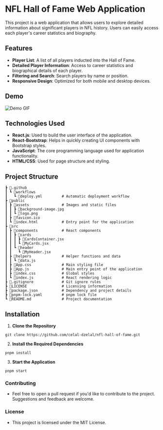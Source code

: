 # NFL Hall of Fame Web Application

This project is a web application that allows users to explore detailed information about significant players in NFL history. Users can easily access each player's career statistics and biography.

## Features

- **Player List**: A list of all players inducted into the Hall of Fame.
- **Detailed Player Information**: Access to career statistics and biographical details of each player.
- **Filtering and Search**: Search players by name or position.
- **Responsive Design**: Optimized for both mobile and desktop devices.

## Demo

![Demo GIF](./public/assets/Demo.gif)

## Technologies Used

- **React.js**: Used to build the user interface of the application.
- **React-Bootstrap**: Helps in quickly creating UI components with Bootstrap styles.
- **JavaScript**: The core programming language used for application functionality.
- **HTML/CSS**: Used for page structure and styling.

## Project Structure

```plaintext
┣ 📂.github
┃ ┗ 📂workflows
┃   ┗ 📜deploy.yml         # Automatic deployment workflow
┣ 📂public
┃ ┣ 📂assets               # Images and static files
┃ ┃ ┣ 📜background-image.jpg
┃ ┃ ┗ 📜logo.png
┃ ┣ 📜favicon.ico
┃ ┗ 📜index.html           # Entry point for the application
┣ 📂src
┃ ┣ 📂components           # React components
┃ ┃ ┣ 📂cards
┃ ┃ ┃ ┣ 📜CardsContainer.jsx
┃ ┃ ┃ ┗ 📜MyCards.jsx
┃ ┃ ┗ 📂header
┃ ┃   ┗ 📜MyHeader.jsx
┃ ┣ 📂helpers              # Helper functions and data
┃ ┃ ┗ 📜data.js
┃ ┣ 📜App.css              # Main styling file
┃ ┣ 📜App.js               # Main entry point of the application
┃ ┣ 📜index.css            # Global styles
┃ ┗ 📜index.js             # React rendering logic
┣ 📜.gitignore             # Git ignore rules
┣ 📜LICENSE                # Licensing information
┣ 📜package.json           # Dependency and project details
┣ 📜pnpm-lock.yaml         # pnpm lock file
┗ 📜README.md              # Project documentation
```

## Installation

1. **Clone the Repository**

```
git clone https://github.com/celal-dzelal/nfl-hall-of-fame.git

```

2. **Install the Required Dependencies**

```
pnpm install

```

3. **Start the Application**

```
pnpm start

```

### Contributing

- Feel free to open a pull request if you'd like to contribute to the project. Suggestions and feedback are welcome.

### License

- This project is licensed under the MIT License.
